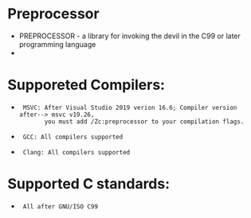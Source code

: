 # Preprocessor
 *  PREPROCESSOR - a library for invoking the devil in the C99 or later programming language
 *
 # Supporeted Compilers:
 *      MSVC: After Visual Studio 2019 verion 16.6;	Compiler version after--> msvc v19.26, 
              you must add /Zc:preprocessor to your compilation flags.
 *      GCC: All compilers supported
 *      Clang: All compilers supported
 
 # Supported C standards:
 *      All after GNU/ISO C99
